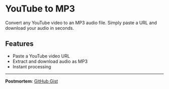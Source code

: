 # YouTube to MP3

Convert any YouTube video to an MP3 audio file. Simply paste a URL and download your audio in seconds.

## Features

- Paste a YouTube video URL
- Extract and download audio as MP3
- Instant processing

---

**Postmortem**: [GitHub Gist](https://gist.github.com/rpasetes/a2d1ef16ee9fc3d73ba8b9551eedfa11)
